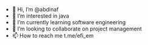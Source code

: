 - 👋 Hi, I’m @abdinaf
- 👀 I’m interested in java
- 🌱 I’m currently learning software engineering
- 💞️ I’m looking to collaborate on project management
- 📫 How to reach me t.me/efi_em

<!---
abdinaf/abdinaf is a ✨ special ✨ repository because its `README.md` (this file) appears on your GitHub profile.
You can click the Preview link to take a look at your changes.
--->
